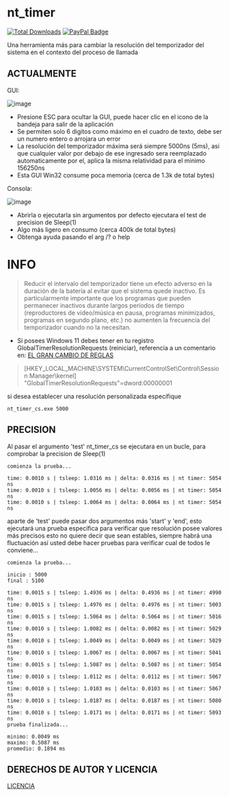 # nt_timer
[![Total Downloads](https://img.shields.io/github/downloads/LuSlower/nt_timer/total.svg)](https://github.com/LuSlower/nt_timer/releases) [![PayPal Badge](https://img.shields.io/badge/PayPal-003087?logo=paypal&logoColor=fff&style=flat)](https://paypal.me/eldontweaks) 

Una herramienta más para cambiar la resolución del temporizador del sistema en el contexto del proceso de llamada

## ACTUALMENTE
GUI:

![image](https://github.com/LuSlower/nt_timer/assets/148411728/6c81dfa6-6f49-4c51-850f-deb36be22b84)

* Presione ESC para ocultar la GUI, puede hacer clic en el icono de la bandeja para salir de la aplicación
* Se permiten solo 6 digitos como máximo en el cuadro de texto, debe ser un numero entero o arrojara un error
* La resolución del temporizador máxima será siempre 5000ns (5ms), asi que cualquier valor por debajo de ese ingresado sera reemplazado automaticamente por el, 
aplica la misma relatividad para el minimo 156250ns
* Esta GUI Win32 consume poca memoria (cerca de 1.3k de total bytes)

Consola:

![image](https://github.com/LuSlower/nt_timer/assets/148411728/b83c7f09-b0d2-45b6-bf6c-245de0b7fee6)

* Abrirla o ejecutarla sin argumentos por defecto ejecutara el test de precision de Sleep(1)
* Algo más ligero en consumo (cerca 400k de total bytes)
* Obtenga ayuda pasando el arg /? o help

# INFO
> Reducir el intervalo del temporizador tiene un efecto adverso en la duración de la batería al evitar que el sistema quede inactivo. Es particularmente importante que los programas que pueden permanecer inactivos durante largos períodos de tiempo (reproductores de video/música en pausa, programas minimizados, programas en segundo plano, etc.) no aumenten la frecuencia del temporizador cuando no la necesitan.

* Si posees Windows 11 debes tener en tu registro GlobalTimerResolutionRequests (reiniciar), referencia a un comentario en: [EL GRAN CAMBIO DE REGLAS](https://randomascii.wordpress.com/2020/10/04/windows-timer-resolution-the-great-rule-change/)

> [HKEY_LOCAL_MACHINE\SYSTEM\CurrentControlSet\Control\Session Manager\kernel]
"GlobalTimerResolutionRequests"=dword:00000001

si desea establecer una resolución personalizada específique

```
nt_timer_cs.exe 5000
```

## PRECISION

Al pasar el argumento 'test' nt_timer_cs se ejecutara en un bucle, para comprobar la precision de Sleep(1)

```
comienza la prueba...

time: 0.0010 s | tsleep: 1.0316 ms | delta: 0.0316 ms | nt timer: 5054 ns
time: 0.0010 s | tsleep: 1.0056 ms | delta: 0.0056 ms | nt timer: 5054 ns
time: 0.0010 s | tsleep: 1.0064 ms | delta: 0.0064 ms | nt timer: 5054 ns
```

aparte de 'test' puede pasar dos argumentos más 'start' y 'end', esto ejecutará una prueba específica para verificar que resolución posee valores más precisos
esto no quiere decir que sean estables, siempre habrá una fluctuación así usted debe hacer pruebas para verificar cual de todos le conviene...

```
comienza la prueba...

inicio : 5000
final : 5100

time: 0.0015 s | tsleep: 1.4936 ms | delta: 0.4936 ms | nt timer: 4990 ns
time: 0.0015 s | tsleep: 1.4976 ms | delta: 0.4976 ms | nt timer: 5003 ns
time: 0.0015 s | tsleep: 1.5064 ms | delta: 0.5064 ms | nt timer: 5016 ns
time: 0.0010 s | tsleep: 1.0082 ms | delta: 0.0082 ms | nt timer: 5029 ns
time: 0.0010 s | tsleep: 1.0049 ms | delta: 0.0049 ms | nt timer: 5029 ns
time: 0.0010 s | tsleep: 1.0067 ms | delta: 0.0067 ms | nt timer: 5041 ns
time: 0.0015 s | tsleep: 1.5087 ms | delta: 0.5087 ms | nt timer: 5054 ns
time: 0.0010 s | tsleep: 1.0112 ms | delta: 0.0112 ms | nt timer: 5067 ns
time: 0.0010 s | tsleep: 1.0103 ms | delta: 0.0103 ms | nt timer: 5067 ns
time: 0.0010 s | tsleep: 1.0187 ms | delta: 0.0187 ms | nt timer: 5080 ns
time: 0.0010 s | tsleep: 1.0171 ms | delta: 0.0171 ms | nt timer: 5093 ns
prueba finalizada...

minimo: 0.0049 ms
maximo: 0.5087 ms
promedio: 0.1894 ms
```



## DERECHOS DE AUTOR Y LICENCIA
[LICENCIA](LICENSE)
